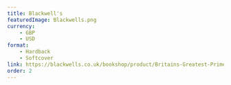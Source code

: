 ```yaml
---
title: Blackwell's
featuredImage: Blackwells.png
currency:
    - GBP
    - USD
format:
    - Hardback
    - Softcover
link: https://blackwells.co.uk/bookshop/product/Britains-Greatest-Prime-Minister-by-Martin-Hutchinson-author/9780718895631
order: 2
---
```

